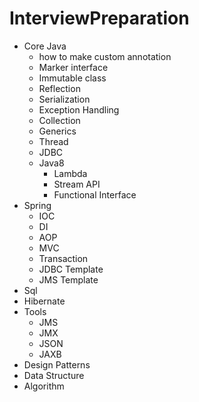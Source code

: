 # InterviewPreparation
* Core Java
  - how to make custom annotation 
  - Marker interface 
  - Immutable class
  - Reflection
  - Serialization  
  - Exception Handling 
  - Collection 
  - Generics 
  - Thread 
  - JDBC
  - Java8 
    - Lambda
    - Stream API
    - Functional Interface
* Spring
  - IOC
  - DI
  - AOP
  - MVC
  - Transaction
  - JDBC Template
  - JMS Template
* Sql
* Hibernate
* Tools 
  - JMS 
  - JMX
  - JSON
  - JAXB
* Design Patterns
* Data Structure
* Algorithm 

  
  
